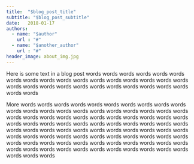 ```yaml
---
title:  "$blog_post_title"
subtitle: "$blog_post_subtitle"
date:   2018-01-17
authors:
  - name: "$author"
    url : "#"
  - name: "$another_author"
    url : "#"
header_image: about_img.jpg
---
```

Here is some text in a blog post words words words words words words words words words words words words words words words words words words words words words words words words words words words words words words 

More words words words words words words words words words words words words words words words words words words words words words words words words words words words words words words words words words words words words words words words words words words words words words words words words words words words words words words words words words words words words words words words words words words words words words words words words words words words words words words words words words words words words words words words words words words 